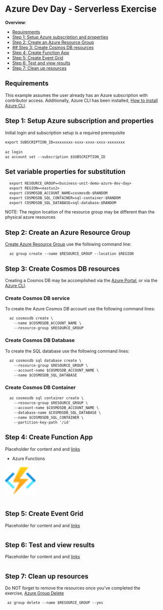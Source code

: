 # Azure Dev Day - Serverless Exercise 

<!-- TOC -->
**Overview**: 

- [Requirements](#requirements)
- [Step 1: Setup Azure subscription and properties](Step-1-Setup-Azure-subscription-and-properties)
- [Step 2: Create an Azure Resource Group ](Step-2-Create-an-Azure-Resource-Group)
- [## Step 3: Create Cosmos DB resources](Step-3-Create-Cosmos-DB-resources)
- [Step 4: Create Function App](Step-4-Create-Function-App)
- [Step 5: Create Event Grid](Step-5-Create-Event-Grid)
- [Step 6: Test and view results](Step-6-Test-and-view-results)
- [Step 7: Clean up resources](Step-7-Clean-up-resources)


<!-- TOC -->

## Requirements

This example assumes the user already has an Azure subscription with contributor access. Additionally, Azure CLI has been installed, [How to install Azure CLI](https://docs.microsoft.com/en-us/cli/azure/install-azure-cli).

## Step 1: Setup Azure subscription and properties

Initial login and subscription setup is a required prerequisite

````shell
export SUBSCRIPTION_ID=xxxxxxxx-xxxx-xxxx-xxxx-xxxxxxxx

az login 
az account set --subscription $SUBSCRIPTION_ID
````
## Set variable properties for substitution 


````shell
  export RESOURCE_GROUP=<business-unit-demo-azure-dev-day>
  export REGION=<eastus2>
  export COSMOSDB_ACCOUNT_NAME=cosmosdb-$RANDOM
  export COSMOSDB_SQL_CONTAINER=sql-container-$RANDOM
  export COSMOSDB_SQL_DATABASE=sql-database-$RANDOM
````

NOTE: The region location of the resource group may be different than the physical azure resources 

## Step 2: Create an Azure Resource Group 

[Create Azure Resource Group](https://docs.microsoft.com/en-us/cli/azure/group?view=azure-cli-latest#az_group_create) use the following command line:

````shell
  az group create --name $RESOURCE_GROUP --location $REGION
````
  
## Step 3: Create Cosmos DB resources

Creating a Cosmos DB may be accomplished via the [Azure Portal](https://docs.microsoft.com/en-us/azure/cosmos-db/create-cosmosdb-resources-portal), or via the [Azure CLI](https://docs.microsoft.com/en-us/azure/cosmos-db/cli-samples).

### Create Cosmos DB service

To create the Azure Cosmos DB account use the following command lines:

````shell
  az cosmosdb create \
    --name $COSMOSDB_ACCOUNT_NAME \
    --resource-group $RESOURCE_GROUP
````

### Create Cosmos DB Database 

To create the SQL database use the following command lines:

````shell
  az cosmosdb sql database create \
    --resource-group $RESOURCE_GROUP \
    --account-name $COSMOSDB_ACCOUNT_NAME \
    --name $COSMOSDB_SQL_DATABASE
````


### Create Cosmos DB Container 

````shell
  az cosmosdb sql container create \
    --resource-group $RESOURCE_GROUP \
    --account-name $COSMOSDB_ACCOUNT_NAME \
    --database-name $COSMOSDB_SQL_DATABASE \
    --name $COSMOSDB_SQL_CONTAINER \
    --partition-key-path '/id'
````
 
## Step 4: Create Function App 

Placeholder for content and and [links](...)

- Azure Functions
<img src="media/Function-Apps.svg" width=100 height=100px>




````shell

````


## Step 5: Create Event Grid 
Placeholder for content and and [links](..)

````shell

````

## Step 6: Test and view results 
Placeholder for content and and [links](..)

````shell

````

## Step 7: Clean up resources 

Do NOT forget to remove the resources once you've completed the exercise, [Azure Group Delete](https://docs.microsoft.com/en-us/cli/azure/group?view=azure-cli-latest#az_group_delete)

```shell
 az group delete --name $RESOURCE_GROUP --yes
```
